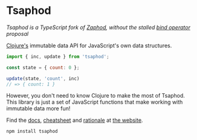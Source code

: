 # Tsaphod

*Tsaphod is a TypeScript fork of [Zaphod][11], without the stalled [bind operator][9] proposal*

[Clojure's][2] immutable data API for JavaScript's own data structures.

```js
import { inc, update } from 'tsaphod';

const state = { count: 0 };

update(state, 'count', inc)
// => { count: 1 }
```

However, you don't need to know Clojure to make the most of Tsaphod. This library is just a set of JavaScript functions that make working with immutable data more fun!

Find the [docs][4], [cheatsheet][5] and [rationale][6] at [the website][3].

```sh
npm install tsaphod
```

[1]: https://en.wikipedia.org/wiki/Zaphod_Beeblebrox
[2]: https://clojure.org/
[3]: https://tsaphod.surge.sh
[4]: https://tsaphod.surge.sh/api
[5]: https://tsaphod.surge.sh/cheatsheet
[6]: https://tsaphod.surge.sh/tutorial
[8]: https://developer.mozilla.org/en/docs/Web/JavaScript/Reference/Functions/rest_parameters
[9]: https://github.com/tc39/proposal-bind-operator
[11]: https://github.com/danprince/zaphod
[15]: https://github.com/danprince/zaphod/issues/6
[16]: https://github.com/sebmarkbage/ecmascript-immutable-data-structures
